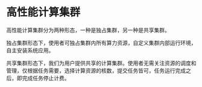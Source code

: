 # 高性能计算集群

高性能计算集群分为两种形态，一种是独占集群，另一种是共享集群。

独占集群形态下，使用者可独占集群内所有算力资源，自定义集群内部运行环境，自主安装系统应用。

共享集群形态下，我们为用户提供共享的计算集群。使用者无需关注资源的调度和管理，仅根据任务需要，选择计算资源的核数，提交任务皆可，任务运行完成之后，即完成任务停止计费。
